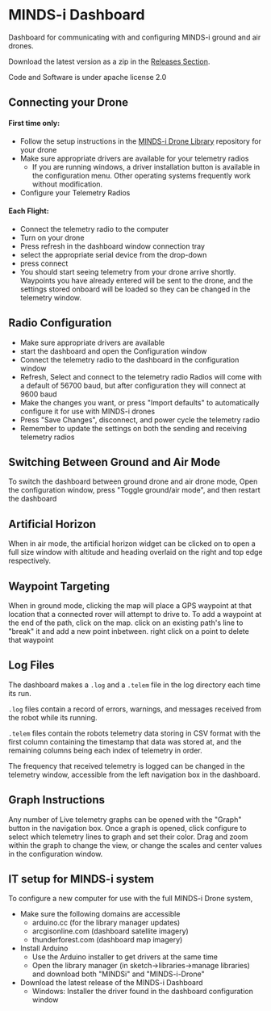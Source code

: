 # MINDS-i Dashboard

Dashboard for communicating with and configuring MINDS-i ground and air drones.

Download the latest version as a zip in the [Releases Section][1].

Code and Software is under apache license 2.0

## Connecting your Drone

#### First time only:
 * Follow the setup instructions in the [MINDS-i Drone Library][2] repository for your drone
 * Make sure appropriate drivers are available for your telemetry radios
     *  If you are running windows, a driver installation button is available
        in the configuration menu.
        Other operating systems frequently work without modification.
 * Configure your Telemetry Radios
 
#### Each Flight:
 * Connect the telemetry radio to the computer
 * Turn on your drone
 * Press refresh in the dashboard window connection tray
 * select the appropriate serial device from the drop-down
 * press connect
 * You should start seeing telemetry from your drone arrive shortly. Waypoints
   you have already entered will be sent to the drone, and the settings stored
   onboard will be loaded so they can be changed in the telemetry window.

## Radio Configuration
 * Make sure appropriate drivers are available
 * start the dashboard and open the Configuration window
 * Connect the telemetry radio to the dashboard in the configuration window
 * Refresh, Select and connect to the telemetry radio
    Radios will come with a default of 56700 baud, but after configuration
    they will connect at 9600 baud
 * Make the changes you want, or press "Import defaults" to automatically
configure it for use with MINDS-i drones
 * Press "Save Changes", disconnect, and power cycle the telemetry radio
 * Remember to update the settings on both the sending and receiving
telemetry radios

## Switching Between Ground and Air Mode
To switch the dashboard between ground drone and air drone mode,
Open the configuration window, press "Toggle ground/air mode", and then
restart the dashboard

## Artificial Horizon
When in air mode, the artificial horizon widget can be clicked on to
open a full size window with altitude and heading overlaid on the right
and top edge respectively.

## Waypoint Targeting
When in ground mode, clicking the map will place a GPS waypoint at that
location that a connected rover will attempt to drive to.
To add a waypoint at the end of the path, click on the map.
click on an existing path's line to "break" it and add a new point inbetween.
right click on a point to delete that waypoint

## Log Files
The dashboard makes a `.log` and a `.telem` file in the log
directory each time its run.

`.log` files contain a record of
errors, warnings, and messages received from the robot while its running.

`.telem` files contain the robots telemetry data storing in CSV format
with the first column containing the timestamp that data was stored at,
and the remaining columns being each index of telemetry in order.

The frequency that received telemetry is logged can be changed in the
telemetry window, accessible from the left navigation box in the dashboard.

## Graph Instructions
Any number of Live telemetry graphs can be opened with the "Graph" button
in the navigation box. Once a graph is opened, click configure to select
which telemetry lines to graph and set their color. Drag and zoom within
the graph to change the view, or change the scales and center values in the
configuration window.

## IT setup for MINDS-i system
To configure a new computer for use with the full MINDS-i Drone system,

* Make sure the following domains are accessible
    * arduino.cc (for the library manager updates)
    * arcgisonline.com (dashboard satellite imagery)
    * thunderforest.com (dashboard map imagery)
* Install Arduino
    * Use the Arduino installer to get drivers at the same time
    * Open the library manager (in sketch->libraries->manage libraries) and download both "MINDSi" and
      "MINDS-i-Drone"
* Download the latest release of the MINDS-i Dashboard
    * Windows: Installer the driver found in the dashboard configuration window

[1]: https://github.com/MINDS-i/Dashboard/releases
[2]: https://github.com/MINDS-i/MINDS-i-Drone
